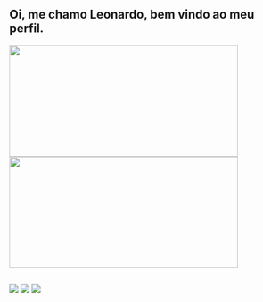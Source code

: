 ## Oi, me chamo Leonardo, bem vindo ao meu perfil.

 <div>
  <a href="https://github.com/leosmsilvx">
  <img width="410em" height="200em" src="https://github-readme-stats.vercel.app/api?username=leosmsilvx&show_icons=true&theme=highcontrast&include_all_commits=true&count_private=true"/>
  <img width="410em" height="200em" src="https://github-readme-stats.vercel.app/api/top-langs/?username=leosmsilvx&layout=compact&langs_count=7&theme=highcontrast"/>
</div>
 
  ##
 
<div> 
    <a href="https://www.instagram.com/leosmsilvx/" target="_blank"><img src="https://img.shields.io/badge/-Instagram-%23E4405F?style=for-the-badge&logo=instagram&logoColor=white" target="_blank"></a>
  <a href = "mailto:leosmsilvx@gmail.com"><img src="https://img.shields.io/badge/-Gmail-%23333?style=for-the-badge&logo=gmail&logoColor=white" target="_blank"></a>
  <a href="https://www.linkedin.com/in/leonardo-silva-75aa95211/" target="_blank"><img src="https://img.shields.io/badge/-LinkedIn-%230077B5?style=for-the-badge&logo=linkedin&logoColor=white" target="_blank"></a> 
</div>
